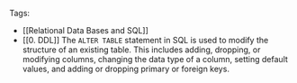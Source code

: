 Tags: 
- [[Relational Data Bases and SQL]]
- [[0. DDL]]
The `ALTER TABLE` statement in SQL is used to modify the structure of an existing table. This includes adding, dropping, or modifying columns, changing the data type of a column, setting default values, and adding or dropping primary or foreign keys.